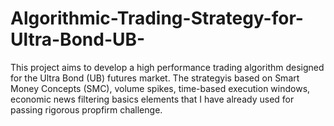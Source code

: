 # Algorithmic-Trading-Strategy-for-Ultra-Bond-UB-
This project aims to develop a high performance trading algorithm designed for the Ultra Bond (UB) futures market. The strategyis based on Smart Money Concepts (SMC), volume spikes, time-based execution windows, economic news filtering basics elements that I have already used for passing rigorous propfirm challenge. 

